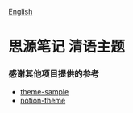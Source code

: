 [English](https://github.com/TCOTC/Whisper/blob/main/README.md)

# 思源笔记 清语主题



### 感谢其他项目提供的参考

- [theme-sample](https://github.com/siyuan-note/theme-sample)
- [notion-theme](https://github.com/royc01/notion-theme)